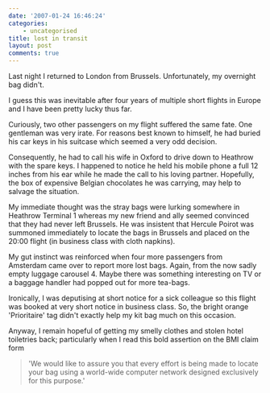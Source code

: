 ```yaml
---
date: '2007-01-24 16:46:24'
categories:
    - uncategorised
title: lost in transit
layout: post
comments: true
---
```


Last night I returned to London from Brussels. Unfortunately, my
overnight bag didn't.

I guess this was inevitable after four years of multiple short flights
in Europe and I have been pretty lucky thus far.

Curiously, two other passengers on my flight suffered the same fate. One
gentleman was very irate. For reasons best known to himself, he had
buried his car keys in his suitcase which seemed a very odd decision.

Consequently, he had to call his wife in Oxford to drive down to
Heathrow with the spare keys. I happened to notice he held his mobile
phone a full 12 inches from his ear while he made the call to his loving
partner. Hopefully, the box of expensive Belgian chocolates he was
carrying, may help to salvage the situation.

My immediate thought was the stray bags were lurking somewhere in
Heathrow Terminal 1 whereas my new friend and ally seemed convinced that
they had never left Brussels. He was insistent that Hercule Poirot was
summoned immediately to locate the bags in Brussels and placed on the
20:00 flight (in business class with cloth napkins).

My gut instinct was reinforced when four more passengers from Amsterdam
came over to report more lost bags. Again, from the now sadly empty
luggage carousel 4. Maybe there was something interesting on TV or a
baggage handler had popped out for more tea-bags.

Ironically, I was deputising at short notice for a sick colleague so
this flight was booked at very short notice in business class. So, the
bright orange 'Prioritaire' tag didn't exactly help my kit bag much on
this occasion.

Anyway, I remain hopeful of getting my smelly clothes and stolen hotel
toiletries back; particularly when I read this bold assertion on the BMI
claim form
> 'We would like to assure you that every effort is being made to locate
> your bag using a world-wide computer network designed exclusively for
> this purpose.'
